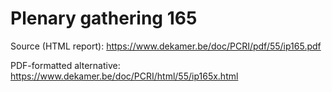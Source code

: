 # Plenary gathering 165

Source (HTML report): https://www.dekamer.be/doc/PCRI/pdf/55/ip165.pdf

PDF-formatted alternative: https://www.dekamer.be/doc/PCRI/html/55/ip165x.html

